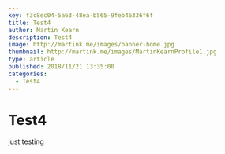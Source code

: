 ```yaml
---
key: f3c8ec04-5a63-48ea-b565-9feb46336f6f
title: Test4
author: Martin Kearn
description: Test4
image: http://martink.me/images/banner-home.jpg
thumbnail: http://martink.me/images/MartinKearnProfile1.jpg
type: article
published: 2018/11/21 13:35:00
categories: 
  - Test4
---
```

# Test4
just testing
